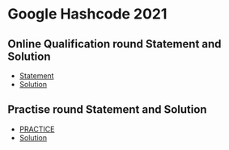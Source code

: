 # Google Hashcode 2021 

## Online Qualification round Statement and Solution
* [Statement](hashcode_2021_online_qualification_round.pdf)
* [Solution](src/com/google/hashcode2021/qualification/Main.java)

## Practise round Statement and Solution
* [PRACTICE](practise/practise_round_2021_v3.pdf)
* [Solution](src/com/google/hashcode2021/practise/Main.java)
